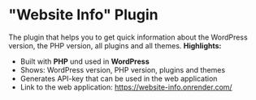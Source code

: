 # "Website Info" Plugin

The plugin that helps you to get quick information about the WordPress version, the PHP version, all plugins and all themes. **Highlights:**
- Built with **PHP** und used in **WordPress**
- Shows: WordPress version, PHP version, plugins and themes
- Generates API-key that can be used in the web application
- Link to the web application: https://website-info.onrender.com/
